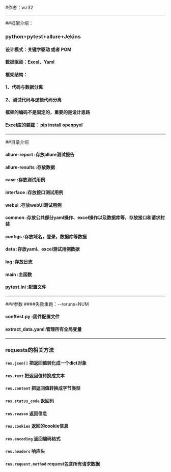 #作者：wz32
****
##框架介绍：
### python+pytest+allure+Jekins
#### 设计模式：关键字驱动 或者 POM
#### 数据驱动：Excel、Yaml
#### 框架结构：
####   1、代码与数据分离
####   2、测试代码与逻辑代码分离
####   框架的编码不是固定的，重要的是设计思路
#### Excel库的装载： pip install openpyxl

****
##目录介绍
#### allure-report  :存放allure测试报告
#### allure-results :存放数据
#### case           :存放测试用例
####   interface        :存放接口测试用例
####   webui            :存放webUI测试用例
#### common         :存放公共部分yaml操作、excel操作以及数据库等，存放接口和请求封装
#### configs        :存放域名，登录，数据库等数据
#### data           :存放yaml、excel测试用例数据
#### log            :存放日志
#### main           :主函数
#### pytest.ini     :配置文件

****
###参数
####失败重跑：--reruns=NUM

#### conftest.py    :固件配置文件
#### extract_data.yaml:管理所有全局变量

****
### requests的相关方法
#### `res.json()`           把返回值转化成一个dict对象
#### `res.text`             把返回值转换成文本
#### `res.content`          把返回值转换成字节类型
#### `res.status_code`      返回码
#### `res.reason`           返回信息
#### `res.cookies`          返回的cookie信息
#### `res.encoding`         返回编码格式
#### `res.headers`          响应头
#### `res.request.method`   request包含所有请求数据
